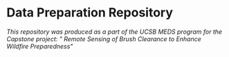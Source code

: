 # Data Preparation Repository
*This repository was produced as a part of the UCSB MEDS program for the Capstone project: " Remote Sensing of Brush Clearance to Enhance Wildfire Preparedness"*

